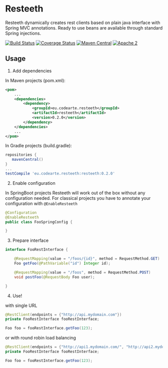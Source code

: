 Resteeth
========

Resteeth dynamically creates rest clients based on plain java interface with Spring MVC annotations. Ready to use beans are available through standard Spring injections.

[![Build Status](https://travis-ci.org/Codearte/resteeth.svg)](https://travis-ci.org/Codearte/resteeth) [![Coverage Status](https://img.shields.io/coveralls/Codearte/resteeth.svg)](https://coveralls.io/r/Codearte/resteeth?branch=master) [![Maven Central](https://maven-badges.herokuapp.com/maven-central/eu.codearte.resteeth/resteeth/badge.svg)](https://maven-badges.herokuapp.com/maven-central/eu.codearte.resteeth/resteeth) [![Apache 2](http://img.shields.io/badge/license-Apache%202-red.svg)](http://www.apache.org/licenses/LICENSE-2.0)

Usage
-----

1) Add dependencies

In Maven projects (pom.xml):

```xml
<pom>
    ...
    <dependencies>
        <dependency>
            <groupId>eu.codearte.resteeth</groupId>
            <artifactId>resteeth</artifactId>
            <version>0.2.0</version>
        </dependency>
    </dependencies>
    ...
</pom>
```

In Gradle projects (build.gradle):

```groovy
repositories {
   mavenCentral()
}
...
testCompile 'eu.codearte.resteeth:resteeth:0.2.0'
```

2) Enable configuration

In SpringBoot projects Resteeth will work out of the box without any configuration needed. For classical projects you have to annotate your configuration with `@EnableResteeth`

```java
@Configuration
@EnableResteeth
public class FooSpringConfig {

}
```

3) Prepare interface

```java
interface FooRestInterface {

	@RequestMapping(value = "/foos/{id}", method = RequestMethod.GET)
	Foo getFoo(@PathVariable("id") Integer id);

	@RequestMapping(value = "/foos", method = RequestMethod.POST)
	void postFoo(@RequestBody Foo user);

}
```

4) Use!

with single URL

```java
@RestClient(endpoints = {"http://api.mydomain.com"})
private FooRestInterface fooRestInterface;

Foo foo = fooRestInterface.getFoo(123);
```

or with round robin load balancing

```java
@RestClient(endpoints = {"http://api1.mydomain.com/", "http://api2.mydomain.com/"})
private FooRestInterface fooRestInterface;

Foo foo = fooRestInterface.getFoo(123);
```
